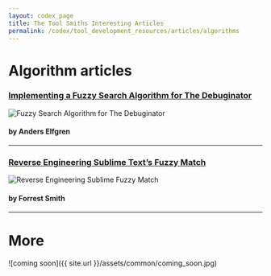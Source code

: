 ```yaml
---
layout: codex_page
title: The Tool Smiths Interesting Articles
permalink: /codex/tool_development_resources/articles/algorithms
---
```


# Algorithm articles
### [Implementing a Fuzzy Search Algorithm for The Debuginator](https://medium.com/@Srekel/implementing-a-fuzzy-search-algorithm-for-the-debuginator-cacc349e6c55)
![Fuzzy Search Algorithm for The Debuginator](https://cdn-images-1.medium.com/max/800/1*HLaXGdrbYla4rWJELAQgDQ.png)
#### by Anders Elfgren

------

### [Reverse Engineering Sublime Text’s Fuzzy Match](https://blog.forrestthewoods.com/reverse-engineering-sublime-text-s-fuzzy-match-4cffeed33fdb )
![Reverse Engineering Sublime Fuzzy Match](https://cdn-images-1.medium.com/max/800/1*VeGVAZsCVUYXrbI376oGCQ.png)
#### by Forrest Smith

------

# More
![coming soon]({{ site.url }}/assets/common/coming_soon.jpg)